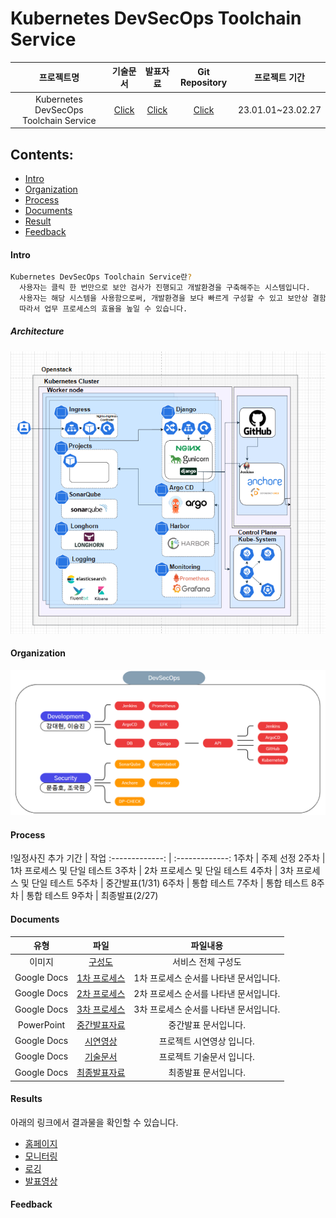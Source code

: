 # Kubernetes DevSecOps Toolchain Service

 프로젝트명 | 기술문서 | 발표자료 | Git Repository |프로젝트 기간 
:-------------: | :-------------: | :-------------: | :-------------: | :-------------:
 Kubernetes DevSecOps Toolchain Service | [Click](https://docs.google.com/document/d/1o6YaBrFl9ouEKxEBeTSaunQ44BkN39gFtcnx9rqwdEA/edit?usp=sharing) | [Click](https://www.notion.so/Main-Page-fe35c46b02d84682b73b5a394b44182f) | [Click](https://github.com/onesenal/Innogrid_Project.git) | 23.01.01~23.02.27

## Contents:
  - [Intro](#Intro)
  - [Organization](#Organization)
  - [Process](#Process)
  - [Documents](#Documents)
  - [Result](#Result)
  - [Feedback](#Feedback)

#### Intro
```sh
Kubernetes DevSecOps Toolchain Service란?
  사용자는 클릭 한 번만으로 보안 검사가 진행되고 개발환경을 구축해주는 시스템입니다. 
  사용자는 해당 시스템을 사용함으로써, 개발환경을 보다 빠르게 구성할 수 있고 보안상 결함과 취약성을 해소할 수 있습니다. 
  따라서 업무 프로세스의 효율을 높일 수 있습니다. 
```
##### Architecture
![](https://github.com/onesenal/Innogrid_Project/blob/main/Architecture.PNG)

#### Organization
![](https://github.com/onesenal/Innogrid_Project/blob/main/Organization01.PNG)

#### Process
!일정사진 추가
기간 | 작업
:-------------: | :-------------:
1주차  | 주제 선정
2주차  | 1차 프로세스 및 단일 테스트
3주차  | 2차 프로세스 및 단일 테스트
4주차  | 3차 프로세스 및 단일 테스트
5주차  | 중간발표(1/31)
6주차  | 통합 테스트
7주차  | 통합 테스트
8주차  | 통합 테스트
9주차  | 최종발표(2/27)
  

#### Documents
유형 | 파일 | 파일내용
:-------------: | :-------------: | :-------------:
이미지  | [구성도](https://drive.google.com/file/d/1Ze-LKVUij8m3b0f4SDvuXyMrpzjQ6pEk/view?usp=share_link) | 서비스 전체 구성도
Google Docs  | [1차 프로세스](https://docs.google.com/document/d/1l7MFdAAyGkWllzth7KHZe4zCoICNr3sdzxfmMvZzhYo/edit?usp=share_link)  | 1차 프로세스 순서를 나타낸 문서입니다.
Google Docs  |  [2차 프로세스](https://docs.google.com/document/d/1xRl7jvD2D0YRw52dGKawLCe4UdmWvBEzkuReJnj1Ggs/edit?usp=sharing) | 2차 프로세스 순서를 나타낸 문서입니다.
Google Docs  | [3차 프로세스](https://docs.google.com/document/d/1cicCTDoU5wSGKNh2eQ3zqHwVIgsqgEEHqEGrbdELAQU/edit?usp=share_link) | 3차 프로세스 순서를 나타낸 문서입니다.
PowerPoint  | [중간발표자료](https://docs.google.com/presentation/d/1x4Q1G8w-2wpBMtshDAtTIDW0fHK6rAvB/edit?usp=sharing&ouid=106249240240065525675&rtpof=true&sd=true) | 중간발표 문서입니다.
Google Docs  | [시연영상]() | 프로젝트 시연영상 입니다.
Google Docs  | [기술문서](https://docs.google.com/document/d/1o6YaBrFl9ouEKxEBeTSaunQ44BkN39gFtcnx9rqwdEA/edit?usp=sharing) | 프로젝트 기술문서 입니다.
Google Docs  | [최종발표자료]() | 최종발표 문서입니다.

#### Results
아래의 링크에서 결과물을 확인할 수 있습니다.
- [홈페이지](http://innogrid.duckdns.org)
- [모니터링](http://monitor.innogrid.duckdns.org)
- [로깅](http://logging.innogrid.duckdns.org)
- [발표영상]()

#### Feedback
